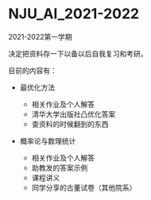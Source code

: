 # NJU_AI_2021-2022
2021-2022第一学期

决定把资料存一下以备以后自我复习和考研。

目前的内容有：

- 最优化方法
  - 相关作业及个人解答
  - 清华大学出版社凸优化答案
  - 查资料的时候翻到的东西

- 概率论与数理统计
  - 相关作业及个人解答
  - 助教发的答案示例
  - 课程讲义
  - 同学分享的古董试卷（其他院系）
